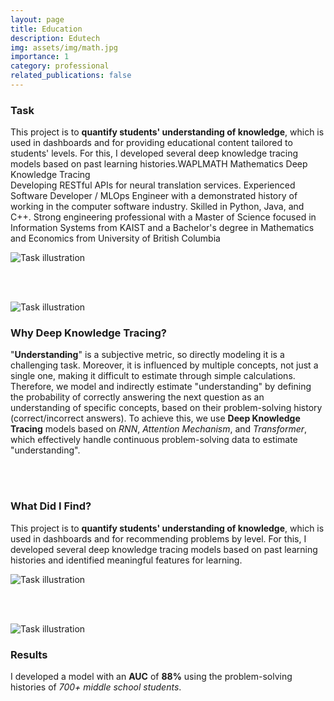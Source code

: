 ```yaml
---
layout: page
title: Education
description: Edutech
img: assets/img/math.jpg
importance: 1
category: professional
related_publications: false
---
```


<div class="row align-items-center">
  <div class="col-md-6">
    <h3 class="mb-4">Task</h3>
    <p>
      This project is to <strong>quantify students' understanding of knowledge</strong>, which is used in dashboards and for providing educational content tailored to students' levels. For this, I developed several deep knowledge tracing models based on past learning histories.WAPLMATH Mathematics Deep Knowledge Tracing<br>Developing RESTful APIs for neural translation services. Experienced Software Developer / MLOps Engineer with a demonstrated history of working in the computer software industry. Skilled in Python, Java, and C++. Strong engineering professional with a Master of Science focused in Information Systems from KAIST and a Bachelor's degree in Mathematics and Economics from University of British Columbia
    </p>
  </div>
  <div class="col-md-6 text-center">
    <img src="/assets/img/learning.jpg" alt="Task illustration" class="img-fluid rounded">
  </div>
</div>

<br><br>

<div class="row align-items-center">
  <div class="col-md-6 text-center">
    <img src="/assets/img/learning.jpg" alt="Task illustration" class="img-fluid rounded">
  </div>
  <div class="col-md-6">
    <h3 class="mb-4">Why Deep Knowledge Tracing?</h3>
    <p>
      "<strong>Understanding</strong>" is a subjective metric, so directly modeling it is a challenging task. Moreover, it is influenced by multiple concepts, not just a single one, making it difficult to estimate through simple calculations. Therefore, we model and indirectly estimate "understanding" by defining the probability of correctly answering the next question as an understanding of specific concepts, based on their problem-solving history (correct/incorrect answers). To achieve this, we use <strong>Deep Knowledge Tracing</strong> models based on <i>RNN</i>, <i>Attention Mechanism</i>, and <i>Transformer</i>, which effectively handle continuous problem-solving data to estimate "understanding".
    </p>
  </div>
</div>

<br><br>

<div class="row align-items-center">
  <div class="col-md-6">
    <h3 class="mb-4">What Did I Find?</h3>
    <p>
      This project is to <strong>quantify students' understanding of knowledge</strong>, which is used in dashboards and for recommending problems by level. For this, I developed several deep knowledge tracing models based on past learning histories and identified meaningful features for learning.
    </p>
  </div>
  <div class="col-md-6 text-center">
    <img src="/assets/img/learning.jpg" alt="Task illustration" class="img-fluid rounded">
  </div>
</div>

<br><br>

<div class="row align-items-center">
  <div class="col-md-6 text-center">
    <img src="/assets/img/learning.jpg" alt="Task illustration" class="img-fluid rounded">
  </div>
  <div class="col-md-6">
    <h3 class="mb-4">Results</h3>
    <p>
      I developed a model with an <strong>AUC</strong> of <strong>88%</strong> using the problem-solving histories of <i>700+ middle school students</i>.
    </p>
  </div>
</div>

